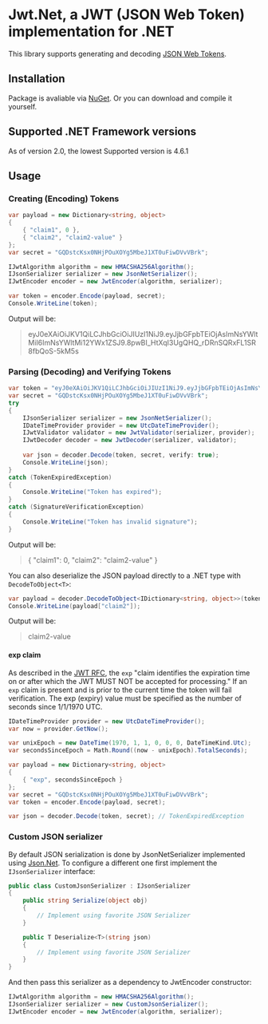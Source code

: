 # Jwt.Net, a JWT (JSON Web Token) implementation for .NET

This library supports generating and decoding [JSON Web Tokens](http://tools.ietf.org/html/draft-jones-json-web-token-10).

## Installation
Package is avaliable via [NuGet](https://nuget.org/packages/JWT). Or you can download and compile it yourself.

## Supported .NET Framework versions
As of version 2.0, the lowest Supported version is 4.6.1

## Usage
### Creating (Encoding) Tokens

```csharp
var payload = new Dictionary<string, object>
{
    { "claim1", 0 },
    { "claim2", "claim2-value" }
};
var secret = "GQDstcKsx0NHjPOuXOYg5MbeJ1XT0uFiwDVvVBrk";

IJwtAlgorithm algorithm = new HMACSHA256Algorithm();
IJsonSerializer serializer = new JsonNetSerializer();
IJwtEncoder encoder = new JwtEncoder(algorithm, serializer);

var token = encoder.Encode(payload, secret);
Console.WriteLine(token);
```

Output will be:

>eyJ0eXAiOiJKV1QiLCJhbGciOiJIUzI1NiJ9.eyJjbGFpbTEiOjAsImNsYWltMiI6ImNsYWltMi12YWx1ZSJ9.8pwBI_HtXqI3UgQHQ_rDRnSQRxFL1SR8fbQoS-5kM5s

### Parsing (Decoding) and Verifying Tokens

```csharp
var token = "eyJ0eXAiOiJKV1QiLCJhbGciOiJIUzI1NiJ9.eyJjbGFpbTEiOjAsImNsYWltMiI6ImNsYWltMi12YWx1ZSJ9.8pwBI_HtXqI3UgQHQ_rDRnSQRxFL1SR8fbQoS-5kM5s";
var secret = "GQDstcKsx0NHjPOuXOYg5MbeJ1XT0uFiwDVvVBrk";
try
{
    IJsonSerializer serializer = new JsonNetSerializer();
    IDateTimeProvider provider = new UtcDateTimeProvider();
    IJwtValidator validator = new JwtValidator(serializer, provider);
    IJwtDecoder decoder = new JwtDecoder(serializer, validator);
    
    var json = decoder.Decode(token, secret, verify: true);
    Console.WriteLine(json);
}
catch (TokenExpiredException)
{
    Console.WriteLine("Token has expired");
}
catch (SignatureVerificationException)
{
    Console.WriteLine("Token has invalid signature");
}
```

Output will be:

>{ "claim1": 0, "claim2": "claim2-value" }

You can also deserialize the JSON payload directly to a .NET type with `DecodeToObject<T>`:

```csharp
var payload = decoder.DecodeToObject<IDictionary<string, object>>(token, secret);
Console.WriteLine(payload["claim2"]);
```

Output will be:
    
>claim2-value

#### exp claim

As described in the [JWT RFC](https://tools.ietf.org/html/draft-ietf-oauth-json-web-token-32#section-4.1.4), the `exp` "claim identifies the expiration time on or after which the JWT MUST NOT be accepted for processing." If an `exp` claim is present and is prior to the current time the token will fail verification. The exp (expiry) value must be specified as the number of seconds since 1/1/1970 UTC.

```csharp
IDateTimeProvider provider = new UtcDateTimeProvider();
var now = provider.GetNow();

var unixEpoch = new DateTime(1970, 1, 1, 0, 0, 0, DateTimeKind.Utc);
var secondsSinceEpoch = Math.Round((now - unixEpoch).TotalSeconds);

var payload = new Dictionary<string, object>
{
    { "exp", secondsSinceEpoch }
};
var secret = "GQDstcKsx0NHjPOuXOYg5MbeJ1XT0uFiwDVvVBrk";
var token = encoder.Encode(payload, secret);

var json = decoder.Decode(token, secret); // TokenExpiredException
```

### Custom JSON serializer

By default JSON serialization is done by JsonNetSerializer implemented using [Json.Net](https://www.json.net). To configure a different one first implement the `IJsonSerializer` interface:

```csharp
public class CustomJsonSerializer : IJsonSerializer
{
    public string Serialize(object obj)
    {
        // Implement using favorite JSON Serializer
    }

    public T Deserialize<T>(string json)
    {
        // Implement using favorite JSON Serializer
    }
}
```

And then pass this serializer as a dependency to JwtEncoder constructor:
```csharp
IJwtAlgorithm algorithm = new HMACSHA256Algorithm();
IJsonSerializer serializer = new CustomJsonSerializer();
IJwtEncoder encoder = new JwtEncoder(algorithm, serializer);
```
